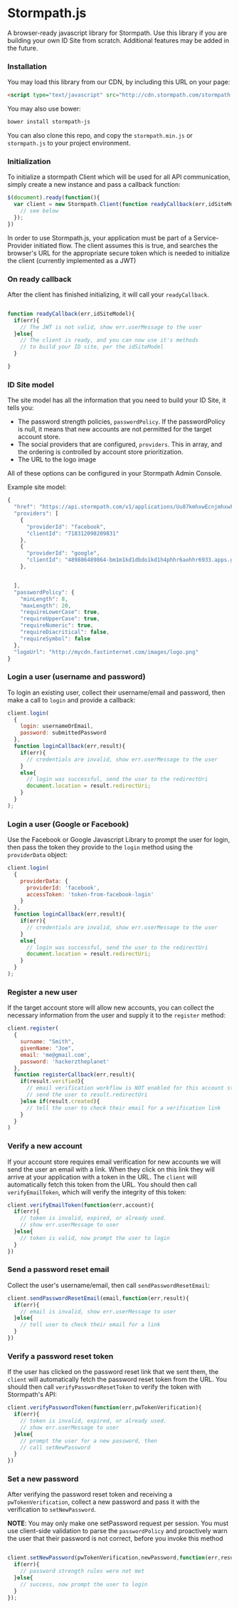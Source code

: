 # Stormpath.js

A browser-ready javascript library for Stormpath.  Use this library if you are building your own ID Site from scratch.
Additional features may be added in the future.

### Installation

You may load this library from our CDN, by including this URL on your page:

````html
<script type="text/javascript" src="http://cdn.stormpath.com/stormpath.min.js"></script>
````

You may also use bower:

````bash
bower install stormpath-js
````

You can also clone this repo, and copy the `stormpath.min.js` or `stormpath.js` to your project environment.


### Initialization

To initialize a stormpath Client which will be used for all API communication, simply create a new instance and pass a callback function:

````javascript
$(document).ready(function(){
  var client = new Stormpath.Client(function readyCallback(err,idSiteModel){
    // see below
  });
})
````

In order to use Stormpath.js, your application must be part of a Service-Provider initiated flow.
The client assumes this is true, and searches the browser's URL for the appropriate secure token
which is needed to initialize the client (currently implemented as a JWT)

### On ready callback

After the client has finished initializing, it will call your `readyCallback`.

````javascript

function readyCallback(err,idSiteModel){
  if(err){
    // The JWT is not valid, show err.userMessage to the user
  }else{
    // The client is ready, and you can now use it's methods
    // to build your ID site, per the idSiteModel
  }

}
````

### ID Site model

The site model has all the information that you need to build your ID Site, it tells you:

* The password strength policies, `passwordPolicy`.
If the passwordPolicy is null, it means that new accounts are not permitted for the target account store.
* The social providers that are configured, `providers`.  This in array, and the ordering is controlled by account store prioritization.
* The URL to the logo image

All of these options can be configured in your Stormpath Admin Console.

Example site model:

````javascript
{
  "href": "https://api.stormpath.com/v1/applications/Uu87kmhxwEcnjmhxwFuzwF/idSiteModel",
  "providers": [
    {
      "providerId": "facebook",
      "clientId": "718312098209831"
    },
    {
      "providerId": "google",
      "clientId": "489886489864-bm1m1kd1dbdo1kd1h4phhr6aohhr6933.apps.googleusercontent.com"
    },


  ],
  "passwordPolicy": {
    "minLength": 8,
    "maxLength": 20,
    "requireLowerCase": true,
    "requireUpperCase": true,
    "requireNumeric": true,
    "requireDiacritical": false,
    "requireSymbol": false
  },
  "logoUrl": "http://mycdn.fastinternet.com/images/logo.png"
}
````

### Login a user (username and password)

To login an existing user, collect their username/email and password, then make a call to `login`
and provide a callback:

````javascript
client.login(
  {
    login: usernameOrEmail,
    password: submittedPassword
  },
  function loginCallback(err,result){
    if(err){
      // credentials are invalid, show err.userMessage to the user
    }
    else{
      // login was successful, send the user to the redirectUri
      document.location = result.redirectUri;
    }
  }
);
````

### Login a user (Google or Facebook)

Use the Facebook or Google Javascript Library to prompt the user for login, then pass
the token they provide to the `login` method using the `providerData` object:

````javascript
client.login(
  {
    providerData: {
      providerId: 'facebook',
      accessToken: 'token-from-facebook-login'
    }
  },
  function loginCallback(err,result){
    if(err){
      // credentials are invalid, show err.userMessage to the user
    }
    else{
      // login was successful, send the user to the redirectUri
      document.location = result.redirectUri;
    }
  }
);
````

### Register a new user

If the target account store will allow new accounts, you can collect the necessary information
from the user and supply it to the `register` method:

````javascript
client.register(
  {
    surname: "Smith",
    givenName: "Joe",
    email: 'me@gmail.com',
    password: 'hackerztheplanet'
  },
  function registerCallback(err,result){
    if(result.verified){
      // email verification workflow is NOT enabled for this account store,
      // send the user to result.redirectUri
    }else if(result.created){
      // tell the user to check their email for a verification link
    }
  }
)
````

### Verify a new account

If your account store requires email verification for new accounts we will
send the user an email with a link.  When they click on this link they will
arrive at your application with a token in the URL.  The `client` will
automatically fetch this token from the URL.  You should then call
`verifyEmailToken`, which will verify the integrity of this token:

````javascript
client.verifyEmailToken(function(err,account){
  if(err){
    // token is invalid, expired, or already used.
    // show err.userMessage to user
  }else{
    // token is valid, now prompt the user to login
  }
})
````

### Send a password reset email

Collect the user's username/email, then call `sendPasswordResetEmail`:

````javascript
client.sendPasswordResetEmail(email,function(err,result){
  if(err){
    // email is invalid, show err.userMessage to user
  }else{
    // tell user to check their email for a link
  }
})
````

### Verify a password reset token

If the user has clicked on the password reset link that we sent them,
the `client` will automatically fetch the password reset token from the URL.
You should then call `verifyPasswordResetToken` to verify the token with Stormpath's API:

````javascript
client.verifyPasswordToken(function(err,pwTokenVerification){
  if(err){
    // token is invalid, expired, or already used.
    // show err.userMessage to user
  }else{
    // prompt the user for a new password, then
    // call setNewPassword
  }
})
````

### Set a new password

After verifying the password reset token and receiving a `pwTokenVerification`,
collect a new password and pass it with the verification to `setNewPassword`.

**NOTE**: You may only make one setPassword request per session.  You must
use client-side validation to parse the `passwordPolicy` and proactively
warn the user that their password is not correct, before you invoke this
method


````javascript

client.setNewPassword(pwTokenVerification,newPassword,function(err,result){
  if(err){
    // password strength rules were not met
  }else{
    // success, now prompt the user to login
  }
});
````